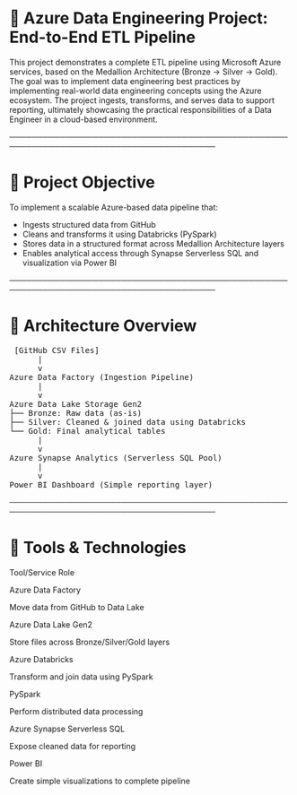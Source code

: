 # 🧩 Azure Data Engineering Project: End-to-End ETL Pipeline
This project demonstrates a complete ETL pipeline using Microsoft Azure services, based on the Medallion Architecture (Bronze → Silver → Gold). The goal was to implement data engineering best practices by implementing real-world data engineering concepts using the Azure ecosystem. The project ingests, transforms, and serves data to support reporting, ultimately showcasing the practical responsibilities of a Data Engineer in a cloud-based environment.

───────────────────────────────────────────────────────────────────────────────────────


# 📌 Project Objective

To implement a scalable Azure-based data pipeline that:

- Ingests structured data from GitHub
- Cleans and transforms it using Databricks (PySpark)
- Stores data in a structured format across Medallion Architecture layers
- Enables analytical access through Synapse Serverless SQL and visualization via Power BI

───────────────────────────────────────────────────────────────────────────────────────

# 🧬 Architecture Overview

<pre> [GitHub CSV Files]
      |
      v
Azure Data Factory (Ingestion Pipeline)
      |
      v
Azure Data Lake Storage Gen2
├── Bronze: Raw data (as-is)
├── Silver: Cleaned & joined data using Databricks
└── Gold: Final analytical tables
      |
      v
Azure Synapse Analytics (Serverless SQL Pool)
      |
      v
Power BI Dashboard (Simple reporting layer) </pre>

───────────────────────────────────────────────────────────────────────────────────────

# 🔧 Tools & Technologies

Tool/Service                                                        Role

Azure Data Factory

Move data from GitHub to Data Lake

Azure Data Lake Gen2

Store files across Bronze/Silver/Gold layers

Azure Databricks

Transform and join data using PySpark

PySpark

Perform distributed data processing

Azure Synapse Serverless SQL

Expose cleaned data for reporting

Power BI

Create simple visualizations to complete pipeline

  
